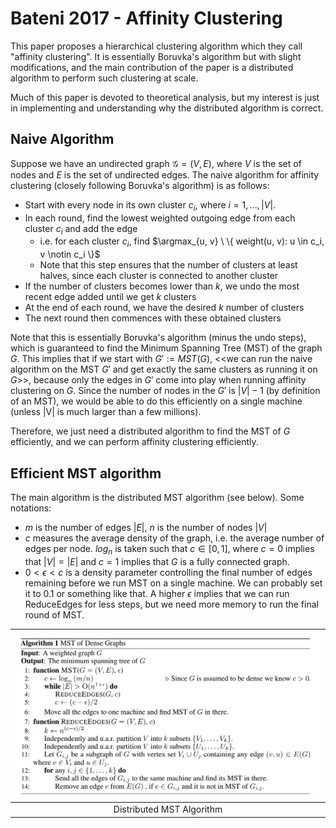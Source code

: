 # Bateni 2017 - Affinity Clustering

This paper proposes a hierarchical clustering algorithm which they call "affinity clustering". It is essentially Boruvka's algorithm but with slight modifications, and the main contribution of the paper is a distributed algorithm to perform such clustering at scale.

Much of this paper is devoted to theoretical analysis, but my interest is just in implementing and understanding why the distributed algorithm is correct. 

## Naive Algorithm

Suppose we have an undirected graph $\mathcal{G} = (V, E)$, where $V$ is the set of nodes and $E$ is the set of undirected edges. The naive algorithm for affinity clustering (closely following Boruvka's algorithm) is as follows:
- Start with every node in its own cluster $c_i$, where $i=1, ..., |V|$.
- In each round, find the lowest weighted outgoing edge from each cluster $c_i$ and add the edge
    - i.e. for each cluster $c_i$, find $\argmax_{u, v} \ \{ weight(u, v): u \in c_i, v \notin c_i  \}$
    - Note that this step ensures that the number of clusters at least halves, since each cluster is connected to another cluster
- If the number of clusters becomes lower than $k$, we undo the most recent edge added until we get $k$ clusters
- At the end of each round, we have the desired $k$ number of clusters
- The next round then commences with these obtained clusters

Note that this is essentially Boruvka's algorithm (minus the undo steps), which is guaranteed to find the Minimum Spanning Tree (MST) of the graph $G$. This implies that if we start with $G' := MST(G)$, <<we can run the naive algorithm on the MST $G'$ and get exactly the same clusters as running it on $G$>>, because only the edges in $G'$ come into play when running affinity clustering on $G$. Since the number of nodes in the $G'$ is $|V| - 1$ (by definition of an MST), we would be able to do this efficiently on a single machine (unless |V| is much larger than a few millions).

Therefore, we just need a distributed algorithm to find the MST of $G$ efficiently, and we can perform affinity clustering efficiently.

## Efficient MST algorithm

The main algorithm is the distributed MST algorithm (see below). Some notations:
- $m$ is the number of edges $|E|$, $n$ is the number of nodes $|V|$
- $c$ measures the average density of the graph, i.e. the average number of edges per node. $log_n$ is taken such that $c \in [0, 1]$, where $c=0$ implies that $|V| = |E|$ and $c=1$ implies that $G$ is a fully connected graph.
- $0 < \epsilon < c$ is a density parameter controlling the final number of edges remaining before we run MST on a single machine. We can probably set it to $0.1$ or something like that. A higher $\epsilon$ implies that we can run ReduceEdges for less steps, but we need more memory to run the final round of MST. 

| ![Distributed MST Algorithm](../images/bateni_2017_mst_algorithm.png) |
| :--: |
| Distributed MST Algorithm|